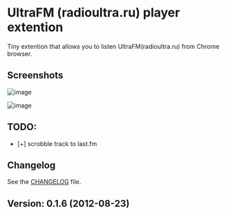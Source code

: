 # UltraFM (radioultra.ru) player extention

Tiny extention that allows you to listen UltraFM(radioultra.ru) from Chrome browser.

## Screenshots
![image](http://img405.imageshack.us/img405/9809/sc0sm.png)

![image](http://img84.imageshack.us/img84/7121/sc1sm.png)
## TODO:

* [+] scrobble track to last.fm

## Changelog

See the [CHANGELOG](https://github.com/Sfate/UltraFM/blob/master/changelog.md) file.

## Version: 0.1.6 (2012-08-23)

